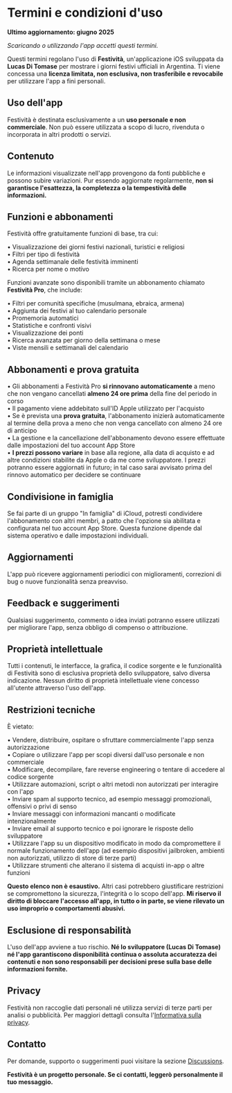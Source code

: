 # Termini e condizioni d'uso  
  
**Ultimo aggiornamento: giugno 2025**  
  
*Scaricando o utilizzando l'app accetti questi termini.*  
  
Questi termini regolano l'uso di **Festività**, un'applicazione iOS sviluppata da **Lucas Di Tomase** per mostrare i giorni festivi ufficiali in Argentina. Ti viene concessa una **licenza limitata, non esclusiva, non trasferibile e revocabile** per utilizzare l'app a fini personali.  
  
## Uso dell'app  
  
Festività è destinata esclusivamente a un **uso personale e non commerciale**. Non può essere utilizzata a scopo di lucro, rivenduta o incorporata in altri prodotti o servizi.  
  
## Contenuto  
  
Le informazioni visualizzate nell'app provengono da fonti pubbliche e possono subire variazioni. Pur essendo aggiornate regolarmente, **non si garantisce l'esattezza, la completezza o la tempestività delle informazioni.**  
  
## Funzioni e abbonamenti  
  
Festività offre gratuitamente funzioni di base, tra cui:  
  
• Visualizzazione dei giorni festivi nazionali, turistici e religiosi  
• Filtri per tipo di festività  
• Agenda settimanale delle festività imminenti  
• Ricerca per nome o motivo  
  
Funzioni avanzate sono disponibili tramite un abbonamento chiamato **Festività Pro**, che include:  
  
• Filtri per comunità specifiche (musulmana, ebraica, armena)  
• Aggiunta dei festivi al tuo calendario personale  
• Promemoria automatici  
• Statistiche e confronti visivi  
• Visualizzazione dei ponti  
• Ricerca avanzata per giorno della settimana o mese  
• Viste mensili e settimanali del calendario  
  
## Abbonamenti e prova gratuita  
  
• Gli abbonamenti a Festività Pro **si rinnovano automaticamente** a meno che non vengano cancellati **almeno 24 ore prima** della fine del periodo in corso  
• Il pagamento viene addebitato sull'ID Apple utilizzato per l'acquisto  
• Se è prevista una **prova gratuita**, l'abbonamento inizierà automaticamente al termine della prova a meno che non venga cancellato con almeno 24 ore di anticipo  
• La gestione e la cancellazione dell'abbonamento devono essere effettuate dalle impostazioni del tuo account App Store  
• **I prezzi possono variare** in base alla regione, alla data di acquisto e ad altre condizioni stabilite da Apple o da me come sviluppatore. I prezzi potranno essere aggiornati in futuro; in tal caso sarai avvisato prima del rinnovo automatico per decidere se continuare  
  
## Condivisione in famiglia  
  
Se fai parte di un gruppo "In famiglia" di iCloud, potresti condividere l'abbonamento con altri membri, a patto che l'opzione sia abilitata e configurata nel tuo account App Store. Questa funzione dipende dal sistema operativo e dalle impostazioni individuali.  
  
## Aggiornamenti  
  
L'app può ricevere aggiornamenti periodici con miglioramenti, correzioni di bug o nuove funzionalità senza preavviso.  
  
## Feedback e suggerimenti  
  
Qualsiasi suggerimento, commento o idea inviati potranno essere utilizzati per migliorare l'app, senza obbligo di compenso o attribuzione.  
  
## Proprietà intellettuale  
  
Tutti i contenuti, le interfacce, la grafica, il codice sorgente e le funzionalità di Festività sono di esclusiva proprietà dello sviluppatore, salvo diversa indicazione. Nessun diritto di proprietà intellettuale viene concesso all'utente attraverso l'uso dell'app.  
  
## Restrizioni tecniche  
  
È vietato:  
  
• Vendere, distribuire, ospitare o sfruttare commercialmente l'app senza autorizzazione  
• Copiare o utilizzare l'app per scopi diversi dall'uso personale e non commerciale  
• Modificare, decompilare, fare reverse engineering o tentare di accedere al codice sorgente  
• Utilizzare automazioni, script o altri metodi non autorizzati per interagire con l'app  
• Inviare spam al supporto tecnico, ad esempio messaggi promozionali, offensivi o privi di senso  
• Inviare messaggi con informazioni mancanti o modificate intenzionalmente  
• Inviare email al supporto tecnico e poi ignorare le risposte dello sviluppatore  
• Utilizzare l'app su un dispositivo modificato in modo da compromettere il normale funzionamento dell'app (ad esempio dispositivi jailbroken, ambienti non autorizzati, utilizzo di store di terze parti)  
• Utilizzare strumenti che alterano il sistema di acquisti in-app o altre funzioni  
  
**Questo elenco non è esaustivo.** Altri casi potrebbero giustificare restrizioni se compromettono la sicurezza, l'integrità o lo scopo dell'app. **Mi riservo il diritto di bloccare l'accesso all'app, in tutto o in parte, se viene rilevato un uso improprio o comportamenti abusivi.**  
  
## Esclusione di responsabilità  
  
L'uso dell'app avviene a tuo rischio. **Né lo sviluppatore (Lucas Di Tomase) né l'app garantiscono disponibilità continua o assoluta accuratezza dei contenuti e non sono responsabili per decisioni prese sulla base delle informazioni fornite.**  
  
## Privacy  
  
Festività non raccoglie dati personali né utilizza servizi di terze parti per analisi o pubblicità. Per maggiori dettagli consulta l'[Informativa sulla privacy](https://lucasditomase.github.io/feriados/it/privacy-policy).  
  
## Contatto  
  
Per domande, supporto o suggerimenti puoi visitare la sezione [Discussions](https://github.com/lucasditomase/feriados/discussions).  
  
**Festività è un progetto personale. Se ci contatti, leggerò personalmente il tuo messaggio.**  
